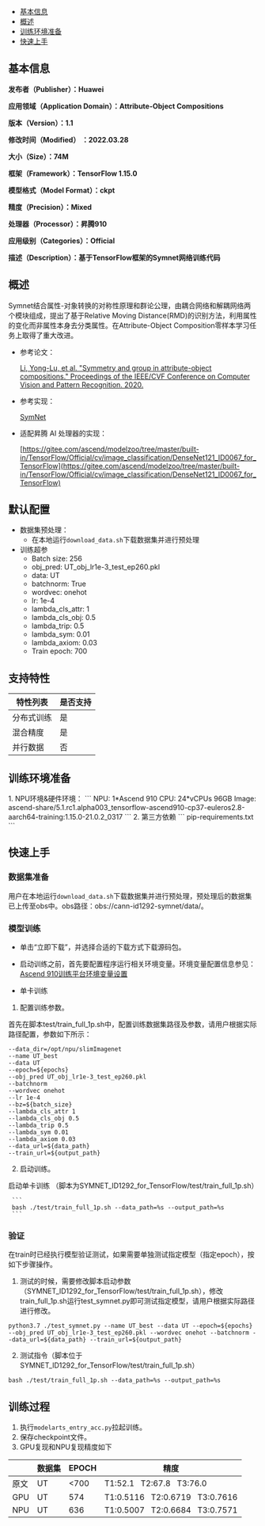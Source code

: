 -   [基本信息](#基本信息.md)
-   [概述](#概述.md)
-   [训练环境准备](#训练环境准备.md)
-   [快速上手](#快速上手.md)

[comment]: <> (-   [迁移学习指导]&#40;#迁移学习指导.md&#41;)

[comment]: <> (-   [高级参考]&#40;#高级参考.md&#41;)
<h2 id="基本信息.md">基本信息</h2>

**发布者（Publisher）：Huawei**

**应用领域（Application Domain）：Attribute-Object Compositions**

**版本（Version）：1.1**

**修改时间（Modified） ：2022.03.28**

**大小（Size）：74M**

**框架（Framework）：TensorFlow 1.15.0**

**模型格式（Model Format）：ckpt**

**精度（Precision）：Mixed**

**处理器（Processor）：昇腾910**

**应用级别（Categories）：Official**

**描述（Description）：基于TensorFlow框架的Symnet网络训练代码** 

<h2 id="概述.md">概述</h2>

Symnet结合属性-对象转换的对称性原理和群论公理，由耦合网络和解耦网络两个模块组成，提出了基于Relative Moving Distance(RMD)的识别方法，利用属性的变化而非属性本身去分类属性。在Attribute-Object Composition零样本学习任务上取得了重大改进。

- 参考论文：

    [Li, Yong-Lu, et al. "Symmetry and group in attribute-object compositions." Proceedings of the IEEE/CVF Conference on Computer Vision and Pattern Recognition. 2020.](https://arxiv.org/abs/2004.00587) 

- 参考实现：

    [SymNet](https://github.com/DirtyHarryLYL/SymNet)

- 适配昇腾 AI 处理器的实现：
  
  [https://gitee.com/ascend/modelzoo/tree/master/built-in/TensorFlow/Official/cv/image_classification/DenseNet121_ID0067_for_TensorFlow](https://gitee.com/ascend/modelzoo/tree/master/built-in/TensorFlow/Official/cv/image_classification/DenseNet121_ID0067_for_TensorFlow)      


## 默认配置<a name="section91661242121611"></a>

- 数据集预处理：
  - 在本地运行`download_data.sh`下载数据集并进行预处理
- 训练超参
  - Batch size: 256
  - obj_pred: UT_obj_lr1e-3_test_ep260.pkl
  - data: UT
  - batchnorm: True
  - wordvec: onehot
  - lr: 1e-4
  - lambda_cls_attr: 1
  - lambda_cls_obj: 0.5
  - lambda_trip: 0.5
  - lambda_sym: 0.01
  - lambda_axiom: 0.03
  - Train epoch: 700 
    
## 支持特性<a name="section1899153513554"></a>

| 特性列表  | 是否支持 |
|-------|------|
| 分布式训练 | 是    |
| 混合精度  | 是    |
| 并行数据  | 否    |

<h2 id="训练环境准备.md">训练环境准备</h2>
1. NPU环境&硬件环境：
```
NPU: 1*Ascend 910   
CPU: 24*vCPUs 96GB 
Image: ascend-share/5.1.rc1.alpha003_tensorflow-ascend910-cp37-euleros2.8-aarch64-training:1.15.0-21.0.2_0317
```
2. 第三方依赖
```
pip-requirements.txt
```
 

<h2 id="快速上手.md">快速上手</h2>

### 数据集准备

用户在本地运行`download_data.sh`下载数据集并进行预处理，预处理后的数据集已上传至obs中。obs路径：obs://cann-id1292-symnet/data/。


### 模型训练<a name="section715881518135"></a>

- 单击“立即下载”，并选择合适的下载方式下载源码包。

- 启动训练之前，首先要配置程序运行相关环境变量。环境变量配置信息参见：[Ascend 910训练平台环境变量设置](https://gitee.com/ascend/modelzoo/wikis/Ascend%20910%E8%AE%AD%E7%BB%83%E5%B9%B3%E5%8F%B0%E7%8E%AF%E5%A2%83%E5%8F%98%E9%87%8F%E8%AE%BE%E7%BD%AE?sort_id=3148819)

- 单卡训练 

1. 配置训练参数。 
   
首先在脚本test/train_full_1p.sh中，配置训练数据集路径及参数，请用户根据实际路径配置，参数如下所示：
```
--data_dir=/opt/npu/slimImagenet
--name UT_best 
--data UT 
--epoch=${epochs} 
--obj_pred UT_obj_lr1e-3_test_ep260.pkl 
--batchnorm  
--wordvec onehot  
--lr 1e-4 
--bz=${batch_size} 
--lambda_cls_attr 1 
--lambda_cls_obj 0.5 
--lambda_trip 0.5 
--lambda_sym 0.01 
--lambda_axiom 0.03 
--data_url=${data_path} 
--train_url=${output_path}
```
2. 启动训练。
   
启动单卡训练 （脚本为SYMNET_ID1292_for_TensorFlow/test/train_full_1p.sh） 

     ```
     bash ./test/train_full_1p.sh --data_path=%s --output_path=%s
     ```
### 验证
在train时已经执行模型验证测试，如果需要单独测试指定模型（指定epoch），按如下步骤操作。

1. 测试的时候，需要修改脚本启动参数（SYMNET_ID1292_for_TensorFlow/test/train_full_1p.sh），修改train_full_1p.sh运行test_symnet.py即可测试指定模型，请用户根据实际路径进行修改。

```
python3.7 ./test_symnet.py --name UT_best --data UT --epoch=${epochs} --obj_pred UT_obj_lr1e-3_test_ep260.pkl --wordvec onehot --batchnorm --data_url=${data_path} --train_url=${output_path}
```
2. 测试指令（脚本位于SYMNET_ID1292_for_TensorFlow/test/train_full_1p.sh）
```
bash ./test/train_full_1p.sh --data_path=%s --output_path=%s
```

## 训练过程<a name="section1589455252218"></a>

1. 执行`modelarts_entry_acc.py`拉起训练。
2. 保存checkpoint文件。
3. GPU复现和NPU复现精度如下

|   | 数据集 | EPOCH| 精度 |
|-------|------|------|------|
| 原文 | UT | <700 | T1:52.1 &nbsp; T2:67.8 &nbsp; T3:76.0 |
| GPU  | UT | 574 | T1:0.5116 &nbsp; T2:0.6719 &nbsp; T3:0.7616 |
| NPU | UT | 636 | T1:0.5007 &nbsp; T2:0.6684 &nbsp; T3:0.7571 |

	
[comment]: <> (## 推理/验证过程<a name="section1465595372416"></a>)

[comment]: <> (```)

[comment]: <> (待补充)

[comment]: <> (```)